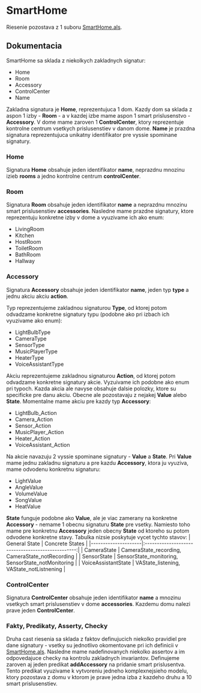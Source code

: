 # SmartHome

Riesenie pozostava z 1 suboru [SmartHome.als](SmartHome.als).

## Dokumentacia

SmartHome sa sklada z niekolkych zakladnych signatur:
- Home
- Room
- Accessory
- ControlCenter
- Name

Zakladna signatura je **Home**, reprezentujuca 1 dom. Kazdy dom sa sklada z aspon 1 izby - **Room** - a v kazdej izbe mame aspon 1 smart prislusenstvo - **Accessory**. V dome mame zaroven 1 **ControlCenter**, ktory reprezentuje kontrolne centrum vsetkych prislusenstiev v danom dome. **Name** je prazdna signatura reprezentujuca unikatny identifikator pre vyssie spominane signatury.

### Home
Signatura **Home** obsahuje jeden identifikator **name**, neprazdnu mnozinu izieb **rooms** a jedno kontrolne centrum **controlCenter**.

### Room
Signatura **Room** obsahuje jeden identifikator **name** a neprazdnu mnozinu smart prislusenstiev **accessories**. Nasledne mame prazdne signatury, ktore reprezentuju konkretne izby v dome a vyuzivame ich ako enum:
- LivingRoom
- Kitchen
- HostRoom
- ToiletRoom
- BathRoom
- Hallway

### Accessory
Signatura **Accessory** obsahuje jeden identifikator **name**, jeden typ **type** a jednu akciu akciu **action**. 

Typ reprezentujeme zakladnou signaturou **Type**, od ktorej potom odvadzame konkretne signatury typu (podobne ako pri izbach ich vyuzivame ako enum):
- LightBulbType
- CameraType
- SensorType
- MusicPlayerType
- HeaterType
- VoiceAssistantType

Akciu reprezentujeme zakladnou signaturou **Action**, od ktorej potom odvadzame konkretne signatury akcie. Vyzuivame ich podobne ako enum pri typoch. Kazda akcia ale navyse obsahuje dalsie polozky, ktore su specificke pre danu akciu. Obecne ale pozostavaju z nejakej **Value** alebo **State**. Momentalne mame akciu pre kazdy typ **Accessory**:
- LightBulb_Action
- Camera_Action
- Sensor_Action
- MusicPlayer_Action
- Heater_Action
- VoiceAssistant_Action

Na akcie navazuju 2 vyssie spominane signatury - **Value** a **State**. Pri **Value** mame jednu zakladnu signaturu a pre kazdu **Accessory**, ktora ju vyuziva, mame odvodenu konkretnu signaturu:
- LightValue
- AngleValue
- VolumeValue
- SongValue
- HeatValue

**State** funguje podobne ako **Value**, ale je viac zamerany na konkretne **Accessory** - nemame 1 obecnu signaturu **State** pre vsetky. Namiesto toho mame pre konkretnu **Accessory** jeden obecny **State** od ktoreho su potom odvodene konkretne stavy. Tabulka nizsie poskytuje vycet tychto stavov:
| General State       |      Concrete States                              |
|---------------------|:-------------------------------------------------:|
| CameraState         | CameraState_recording, CameraState_notRecording   |
| SensorState         | SensorState_monitoring, SensorState_notMonitoring |
| VoiceAssistantState | VAState_listening, VAState_notListnening          |


### ControlCenter
Signatura **ControlCenter** obsahuje jeden identifikator **name** a mnozinu vsetkych smart prislusenstiev v dome **accessories**. Kazdemu domu nalezi prave jeden **ControlCenter**.

### Fakty, Predikaty, Asserty, Checky
Druha cast riesenia sa sklada z faktov definujucich niekolko pravidiel pre dane signatury - vsetky su jednotlivo okomentovane pri ich definicii v [SmartHome.als](SmartHome.als). Nasledne mame nadefinovanych niekolko assertov a im odpovedajuce checky na kontrolu zakladnych invariantov. Definujeme zaroven aj jeden predikat **addAccessory** na pridanie smart prislusentva. Tento predikat vyuzivame k vytvoreniu jedneho komplexnejsieho modelu, ktory pozostava z domu v ktorom je prave jedna izba z kazdeho druhu a 10 smart prislusenstiev.
